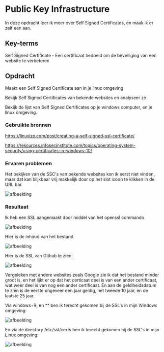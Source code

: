 # Public Key Infrastructure
In deze opdracht leer ik meer over Self Signed Certificates, en maak ik er zelf een aan.

## Key-terms

Self Signed Certificate - Een certificaat bedoeld om de beveiliging van een website te verbeteren

## Opdracht
Maakt een Self Signed Certificate aan in je linux omgeving

Bekijk Self Signed Certificates van bekende websites en analyseer ze

Bekijk de lijst van Self Signed Certificates op je windows computer, en je linux omgeving.


### Gebruikte bronnen

https://linuxize.com/post/creating-a-self-signed-ssl-certificate/

https://resources.infosecinstitute.com/topics/operating-system-security/using-certificates-in-windows-10/

### Ervaren problemen

Het bekijken van de SSC's van bekende websites kon ik eerst niet vinden, maar dat kan blijkbaar vrij makkelijk door op het slot icoon te klikken in de URL bar.

![afbeelding](https://github.com/techgrounds/techgrounds-Allardyg/assets/132412310/492b9cb1-afae-45b9-9276-0a57277e7f51)

### Resultaat

Ik heb een SSL aangemaakt door middel van het openssl commando

![afbeelding](https://github.com/techgrounds/techgrounds-Allardyg/assets/132412310/5fcb3731-48ca-4af0-8de5-5623bc8df567)

Hier is de inhoud van het bestand:

![afbeelding](https://github.com/techgrounds/techgrounds-Allardyg/assets/132412310/a5b95c2d-2a00-4ab0-84e7-7a21670cc58f)

Hier is de SSL van Github te zien:

![afbeelding](https://github.com/techgrounds/techgrounds-Allardyg/assets/132412310/8ad30f2d-6242-4b19-b7ee-4a981f31bf6f)

Vergeleken met andere websites zoals Google zie ik dat het bestand minder groot is, en het lijkt er op dat het certicaat deel is van een ander certificaat, wat weer deel is van nog een ander certificaat. En aan de geldiheidsdatum te zien is de eerste ongeveer een jaar geldig, het tweede 10 jaar, en de laatste 25 jaar.

Via windows+R, en ** ben ik terecht gekomen bij de SSL's in mijn Windows omgeving:

![afbeelding](https://github.com/techgrounds/techgrounds-Allardyg/assets/132412310/83ce8ac4-1a74-4422-89c3-888e1be1e565)

En via de directory /etc/ssl/certs ben ik terecht gekomen bij de SSL's in mijn Linux omgeving:

![afbeelding](https://github.com/techgrounds/techgrounds-Allardyg/assets/132412310/1dab4a4c-6519-4907-9fa6-6d87317568d2)
